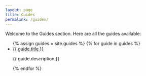 ```yaml
---
layout: page
title: Guides
permalink: /guides/
---
```


Welcome to the Guides section. Here are all the guides available:

<ul>
  {% assign guides = site.guides %}
  {% for guide in guides %}
    <li>
      <a href="{{ guide.url }}">{{ guide.title }}</a>
      <p>{{ guide.description }}</p>
    </li>
  {% endfor %}
</ul>
